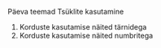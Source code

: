 Päeva teemad
Tsüklite kasutamine
1. Korduste kasutamise näited tärnidega
2. Korduste kasutamise näited numbritega